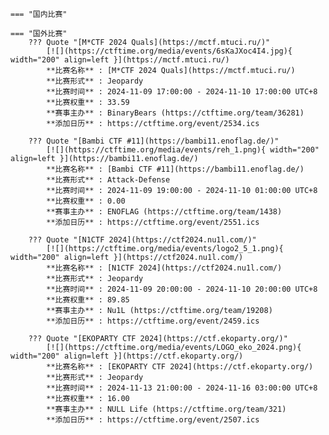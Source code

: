     === "国内比赛"
    
    === "国外比赛"
        ??? Quote "[M*CTF 2024 Quals](https://mctf.mtuci.ru/)"  
            [![](https://ctftime.org/media/events/6sKaJXoc4I4.jpg){ width="200" align=left }](https://mctf.mtuci.ru/)  
            **比赛名称** : [M*CTF 2024 Quals](https://mctf.mtuci.ru/)  
            **比赛形式** : Jeopardy  
            **比赛时间** : 2024-11-09 17:00:00 - 2024-11-10 17:00:00 UTC+8  
            **比赛权重** : 33.59  
            **赛事主办** : BinaryBears (https://ctftime.org/team/36281)  
            **添加日历** : https://ctftime.org/event/2534.ics  
            
        ??? Quote "[Bambi CTF #11](https://bambi11.enoflag.de/)"  
            [![](https://ctftime.org/media/events/reh_1.png){ width="200" align=left }](https://bambi11.enoflag.de/)  
            **比赛名称** : [Bambi CTF #11](https://bambi11.enoflag.de/)  
            **比赛形式** : Attack-Defense  
            **比赛时间** : 2024-11-09 19:00:00 - 2024-11-10 01:00:00 UTC+8  
            **比赛权重** : 0.00  
            **赛事主办** : ENOFLAG (https://ctftime.org/team/1438)  
            **添加日历** : https://ctftime.org/event/2551.ics  
            
        ??? Quote "[N1CTF 2024](https://ctf2024.nu1l.com/)"  
            [![](https://ctftime.org/media/events/logo2_5_1.png){ width="200" align=left }](https://ctf2024.nu1l.com/)  
            **比赛名称** : [N1CTF 2024](https://ctf2024.nu1l.com/)  
            **比赛形式** : Jeopardy  
            **比赛时间** : 2024-11-09 20:00:00 - 2024-11-10 20:00:00 UTC+8  
            **比赛权重** : 89.85  
            **赛事主办** : Nu1L (https://ctftime.org/team/19208)  
            **添加日历** : https://ctftime.org/event/2459.ics  
            
        ??? Quote "[EKOPARTY CTF 2024](https://ctf.ekoparty.org/)"  
            [![](https://ctftime.org/media/events/LOGO_eko_2024.png){ width="200" align=left }](https://ctf.ekoparty.org/)  
            **比赛名称** : [EKOPARTY CTF 2024](https://ctf.ekoparty.org/)  
            **比赛形式** : Jeopardy  
            **比赛时间** : 2024-11-13 21:00:00 - 2024-11-16 03:00:00 UTC+8  
            **比赛权重** : 16.00  
            **赛事主办** : NULL Life (https://ctftime.org/team/321)  
            **添加日历** : https://ctftime.org/event/2507.ics  
            